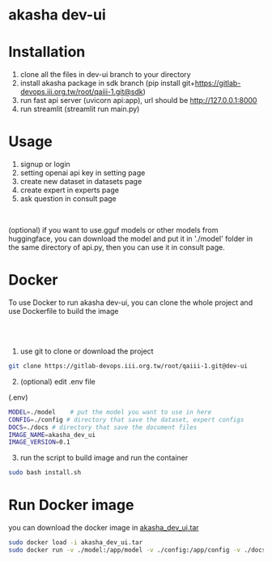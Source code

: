 # akasha dev-ui

# Installation
1. clone all the files in dev-ui branch to your directory
2. install akasha package in sdk branch (pip install git+https://gitlab-devops.iii.org.tw/root/qaiii-1.git@sdk)
3. run fast api server (uvicorn api:app), url should be http://127.0.0.1:8000
4. run streamlit (streamlit run main.py)


# Usage
1. signup or login
2. setting openai api key in setting page
3. create new dataset in datasets page
4. create expert in experts page
5. ask question in consult page



<br/>

(optional) if you want to use.gguf models or other models from huggingface, you can download the model and put it in './model' folder in the same directory of api.py, then you can use it in consult page.



# Docker 
To use Docker to run akasha dev-ui, you can clone the whole project and use Dockerfile to build the image 

<br/>
<br/>

1. use git to clone or download the project 

``` bash
git clone https://gitlab-devops.iii.org.tw/root/qaiii-1.git@dev-ui

```


2. (optional) edit .env file 

(.env)

``` bash
MODEL=./model    # put the model you want to use in here
CONFIG=./config # directory that save the dataset, expert configs
DOCS=./docs # directory that save the document files
IMAGE_NAME=akasha_dev_ui
IMAGE_VERSION=0.1

```


3. run the script to build image and run the container

``` bash 
sudo bash install.sh

```





# Run Docker image

you can download the docker image in [akasha_dev_ui.tar](https://iiiorgtw-my.sharepoint.com/:u:/g/personal/ccchang_iii_org_tw1/Eey7F7wIlldNrqiwdWE1H7wBb-TMCv3NY4rYxRUP5DVHug?e=OYwvkx) 


``` bash 
sudo docker load -i akasha_dev_ui.tar
sudo docker run -v ./model:/app/model -v ./config:/app/config -v ./docs:/app/docs -p 8501:8501 --name akasha_dev_ui akasha_dev_ui:0.1 

```